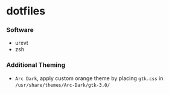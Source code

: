 # dotfiles

### Software
* urxvt
* zsh

### Additional Theming
* `Arc Dark`, apply custom orange theme by placing `gtk.css` in `/usr/share/themes/Arc-Dark/gtk-3.0/`

